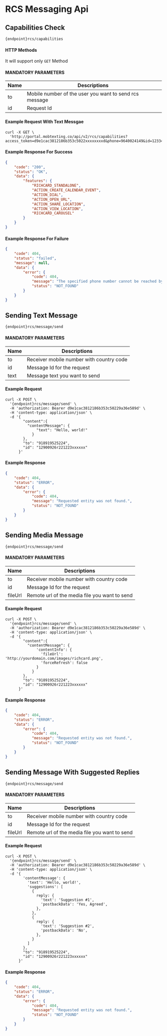 # RCS Messaging Api


## Capabilities Check

```
{endpoint}rcs/capabilities
```
#### HTTP Methods
  
  It will support only `GET` Method

####  MANDATORY PARAMETERS

| Name     | Descriptions |
|----------|--------------|
| to | Mobile number of the user you want to send rcs message |
| id | Request Id |

#### Example Request With Text Messgae

```
curl -X GET \
  'http://portal.mobtexting.co/api/v2/rcs/capabilities?access_token=d9e1cac3812186b353c5022xxxxxxxxd&phone=9640024149&id=1233444xxxxxxxx
```

#### Example Response For Success

```json
{
    "code": "200",
    "status": "OK",
    "data": {
        "features": {
            "RICHCARD_STANDALONE",
            "ACTION_CREATE_CALENDAR_EVENT",
            "ACTION_DIAL",
            "ACTION_OPEN_URL",
            "ACTION_SHARE_LOCATION",
            "ACTION_VIEW_LOCATION",
            "RICHCARD_CAROUSEL"
        }
    }
}
```

#### Example Response For Failure

```json
{
    "code": 404,
    "status": "failed",
    "message": null,
    "data": {
        "error": {
            "code": 404,
            "message": "The specified phone number cannot be reached by RBM at this time.",
            "status": "NOT_FOUND"
        }
    }
}
```


## Sending Text Message

```
{endpoint}rcs/message/send
```

####  MANDATORY PARAMETERS

| Name     | Descriptions |
|----------|--------------|
| to | Receiver mobile number with country code|
| id | Message Id for the request |
| text | Message text you want to send |


####  Example Request

```
curl -X POST \
  '{endpoint}rcs/message/send' \
  -H 'authorization: Bearer d9e1cac3812186b353c50229a36e589d' \
  -H 'content-type: application/json' \
  -d '{ 
        "content":{
          "contentMessage": {
              "text": "Hello, world!"
            }
        },
        "to": "918919525224",
        "id": "12900926r221223xxxxxx"
      }'

  ```
#### Example Response

```json
{
    "code": 404,
    "status": "ERROR",
    "data": {
        "error": {
            "code": 404,
            "message": "Requested entity was not found.",
            "status": "NOT_FOUND"
        }
    }
}
```

## Sending Media Message

```
{endpoint}rcs/message/send
```

####  MANDATORY PARAMETERS

| Name     | Descriptions |
|----------|--------------|
| to | Receiver mobile number with country code|
| id | Message Id for the request |
| fileUrl | Remote url of the media file you want to send |


####  Example Request

```
curl -X POST \
  '{endpoint}rcs/message/send' \
  -H 'authorization: Bearer d9e1cac3812186b353c50229a36e589d' \
  -H 'content-type: application/json' \
  -d '{ 
        "content":{
          "contentMessage": {
              'contentInfo': {
                'fileUrl': 'http://yourdomain.com/images/richcard.png',
                'forceRefresh': false
              }
            }
        },
        "to": "918919525224",
        "id": "12900926r221223xxxxxx"
      }'

  ```
#### Example Response

```json
{
    "code": 404,
    "status": "ERROR",
    "data": {
        "error": {
            "code": 404,
            "message": "Requested entity was not found.",
            "status": "NOT_FOUND"
        }
    }
}
```

## Sending Message With Suggested Replies

```
{endpoint}rcs/message/send
```

####  MANDATORY PARAMETERS

| Name     | Descriptions |
|----------|--------------|
| to | Receiver mobile number with country code|
| id | Message Id for the request |
| fileUrl | Remote url of the media file you want to send |


####  Example Request

```
curl -X POST \
  '{endpoint}rcs/message/send' \
  -H 'authorization: Bearer d9e1cac3812186b353c50229a36e589d' \
  -H 'content-type: application/json' \
  -d '{ 
        'contentMessage': {
          'text': 'Hello, world!',
          'suggestions': [
            {
              reply: {
                'text': 'Suggestion #1',
                'postbackData': 'Yes, Agreed',
              },
            },
            {
              reply: {
                'text': 'Suggestion #2',
                'postbackData': 'No',
              },
            }
          ]
        },
        "to": "918919525224",
        "id": "12900926r221223xxxxxx"
      }'

  ```
#### Example Response

```json
{
    "code": 404,
    "status": "ERROR",
    "data": {
        "error": {
            "code": 404,
            "message": "Requested entity was not found.",
            "status": "NOT_FOUND"
        }
    }
}
```